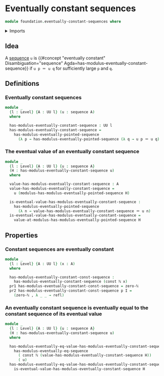 # Eventually constant sequences

```agda
module foundation.eventually-constant-sequences where
```

<details><summary>Imports</summary>

```agda
open import elementary-number-theory.based-induction-natural-numbers
open import elementary-number-theory.inequality-natural-numbers
open import elementary-number-theory.maximum-natural-numbers
open import elementary-number-theory.natural-numbers

open import foundation.constant-maps
open import foundation.dependent-pair-types
open import foundation.eventually-equal-sequences
open import foundation.eventually-pointed-sequences-types
open import foundation.function-types
open import foundation.functoriality-dependent-pair-types
open import foundation.identity-types
open import foundation.sequences
open import foundation.universe-levels
```

</details>

## Idea

A [sequence](foundation.sequences.md) `u` is
{{#concept "eventually constant" Disambiguation="sequence" Agda=has-modulus-eventually-constant-sequence}}
if `u p ＝ u q` for sufficiently large `p` and `q`.

## Definitions

### Eventually constant sequences

```agda
module _
  {l : Level} {A : UU l} (u : sequence A)
  where

  has-modulus-eventually-constant-sequence : UU l
  has-modulus-eventually-constant-sequence =
    has-modulus-eventually-pointed-sequence
      (λ p → has-modulus-eventually-pointed-sequence (λ q → u p ＝ u q))
```

### The eventual value of an eventually constant sequence

```agda
module _
  {l : Level} {A : UU l} {u : sequence A}
  (H : has-modulus-eventually-constant-sequence u)
  where

  value-has-modulus-eventually-constant-sequence : A
  value-has-modulus-eventually-constant-sequence =
    u (modulus-has-modulus-eventually-pointed-sequence H)

  is-eventual-value-has-modulus-eventually-constant-sequence :
    has-modulus-eventually-pointed-sequence
      (λ n → value-has-modulus-eventually-constant-sequence ＝ u n)
  is-eventual-value-has-modulus-eventually-constant-sequence =
    value-at-modulus-has-modulus-eventually-pointed-sequence H
```

## Properties

### Constant sequences are eventually constant

```agda
module _
  {l : Level} {A : UU l} (x : A)
  where

  has-modulus-eventually-constant-const-sequence :
    has-modulus-eventually-constant-sequence (const ℕ x)
  pr1 has-modulus-eventually-constant-const-sequence = zero-ℕ
  pr2 has-modulus-eventually-constant-const-sequence p I =
    (zero-ℕ , λ _ _ → refl)
```

### An eventually constant sequence is eventually equal to the constant sequence of its eventual value

```agda
module _
  {l : Level} {A : UU l} {u : sequence A}
  (H : has-modulus-eventually-constant-sequence u)
  where

  has-modulus-eventually-eq-value-has-modulus-eventually-constant-sequence :
    has-modulus-eventually-eq-sequence
      ( const ℕ (value-has-modulus-eventually-constant-sequence H))
      ( u)
  has-modulus-eventually-eq-value-has-modulus-eventually-constant-sequence =
    is-eventual-value-has-modulus-eventually-constant-sequence H
```
